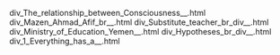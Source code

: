 div_The_relationship_between_Consciousness__.html
div_Mazen_Ahmad_Afif_br__.html
div_Substitute_teacher_br_div__.html
div_Ministry_of_Education_Yemen__.html
div_Hypotheses_br_div__.html
div_1_Everything_has_a__.html